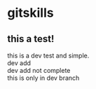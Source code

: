 # gitskills
## this a test!
  this is a dev test and simple.  
  dev add  
  dev add not complete  
  this is only in dev branch

